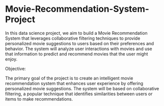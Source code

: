 # Movie-Recommendation-System-Project

In this data science project, we aim to build a Movie Recommendation System that leverages collaborative filtering techniques to provide personalized movie suggestions to users based on their preferences and behavior. The system will analyze user interactions with movies and use that information to predict and recommend movies that the user might enjoy.

Objective:

The primary goal of the project is to create an intelligent movie recommendation system that enhances user experience by offering personalized movie suggestions. The system will be based on collaborative filtering, a popular technique that identifies similarities between users or items to make recommendations.
